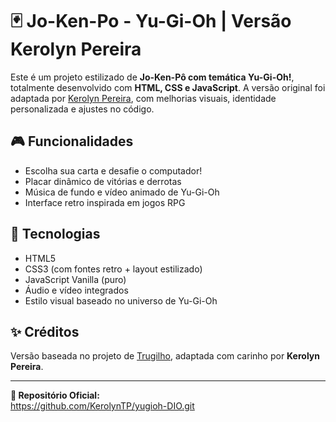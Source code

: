 # 🃏 Jo-Ken-Po - Yu-Gi-Oh | Versão Kerolyn Pereira

Este é um projeto estilizado de **Jo-Ken-Pô com temática Yu-Gi-Oh!**, totalmente desenvolvido com **HTML, CSS e JavaScript**. A versão original foi adaptada por [Kerolyn Pereira](https://github.com/KerolynTP), com melhorias visuais, identidade personalizada e ajustes no código.

## 🎮 Funcionalidades
- Escolha sua carta e desafie o computador!
- Placar dinâmico de vitórias e derrotas
- Música de fundo e vídeo animado de Yu-Gi-Oh
- Interface retro inspirada em jogos RPG

## 🚀 Tecnologias
- HTML5
- CSS3 (com fontes retro + layout estilizado)
- JavaScript Vanilla (puro)
- Áudio e vídeo integrados
- Estilo visual baseado no universo de Yu-Gi-Oh


## ✨ Créditos

Versão baseada no projeto de [Trugilho](https://github.com/Trugilho/dio-jsyugioh-assets-main), adaptada com carinho por **Kerolyn Pereira**.

---

**🔗 Repositório Oficial:**  
https://github.com/KerolynTP/yugioh-DIO.git


